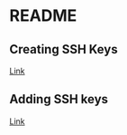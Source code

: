 # README

## Creating SSH Keys
[Link](https://docs.github.com/en/authentication/connecting-to-github-with-ssh/generating-a-new-ssh-key-and-adding-it-to-the-ssh-agent)
## Adding SSH keys
[Link](https://docs.github.com/en/authentication/connecting-to-github-with-ssh/adding-a-new-ssh-key-to-your-github-account)
